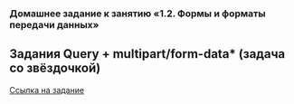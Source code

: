 
### Домашнее задание к занятию «1.2. Формы и форматы передачи данных»

## Задания Query + multipart/form-data* (задача со звёздочкой)

[Ссылка на задание](https://github.com/netology-code/jspr-homeworks/tree/master/02_forms)